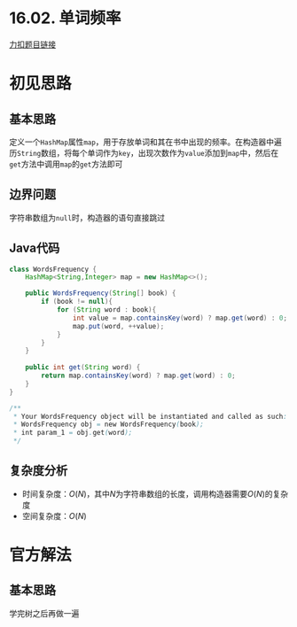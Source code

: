 # 16.02. 单词频率

[力扣题目链接](https://leetcode-cn.com/problems/words-frequency-lcci/)


# 初见思路

## 基本思路

定义一个`HashMap`属性`map`，用于存放单词和其在书中出现的频率。在构造器中遍历`String`数组，将每个单词作为`key`，出现次数作为`value`添加到`map`中，然后在`get`方法中调用`map`的`get`方法即可

## 边界问题
字符串数组为`null`时，构造器的语句直接跳过

## Java代码
```java
class WordsFrequency {
    HashMap<String,Integer> map = new HashMap<>();

    public WordsFrequency(String[] book) {
        if (book != null){
            for (String word : book){
                int value = map.containsKey(word) ? map.get(word) : 0;
                map.put(word, ++value);
            }
        }
    }
    
    public int get(String word) {
        return map.containsKey(word) ? map.get(word) : 0;
    }
}

/**
 * Your WordsFrequency object will be instantiated and called as such:
 * WordsFrequency obj = new WordsFrequency(book);
 * int param_1 = obj.get(word);
 */
```

## 复杂度分析
- 时间复杂度：$O(N)$，其中$N$为字符串数组的长度，调用构造器需要$O(N)$的复杂度
- 空间复杂度：$O(N)$

# 官方解法

## 基本思路

学完树之后再做一遍